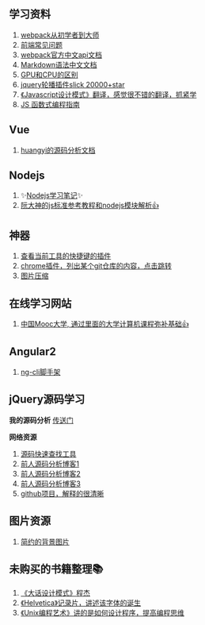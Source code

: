 ## 学习资料
1. [webpack从初学者到大师](https://mrshi.gitbooks.io/survivejs_webpack_chinese/)
1. [前端常见问题](https://www.nowcoder.com/ta/front-end-interview)
1. [webpack官方中文api文档](https://doc.webpack-china.org/guides/)
1. [Markdown语法中文文档](http://xianbai.me/learn-md/index.html)
1. [GPU和CPU的区别](https://www.zhihu.com/question/19903344)
1. [jquery轮播插件slick 20000+star](https://github.com/kenwheeler/slick/)
1. [《Javascript设计模式》翻译，感觉很不错的翻译，抓紧学](https://www.oschina.net/translate/learning-javascript-design-patterns#introduction)
1. [JS 函数式编程指南](https://legacy.gitbook.com/book/llh911001/mostly-adequate-guide-chinese/details)


## Vue
1. [huangyi的源码分析文档](https://ustbhuangyi.github.io/vue-analysis/doc/)

## Nodejs
1. ✨[Nodejs学习笔记](https://github.com/chyingp/nodejs-learning-guide)✨
1. [阮大神的js标准参考教程和nodejs模块解析👍](http://javascript.ruanyifeng.com/nodejs/assert.html#)


## 神器
1. [查看当前工具的快捷键的插件](https://www.mediaatelier.com/CheatSheet/)
1. [chrome插件，列出某个git仓库的内容，点击跳转](https://chrome.google.com/webstore/detail/octotree/bkhaagjahfmjljalopjnoealnfndnagc)
1. [图片压缩](https://tinypng.com/)

## 在线学习网站
1. [中国Mooc大学, 通过里面的大学计算机课程弥补基础👍](https://www.icourse163.org/)

## Angular2
1. [ng-cli脚手架](https://github.com/angular/angular-cli)

## jQuery源码学习

**我的源码分析**
[传送门](https://github.com/Willworkgogogo/jQuerySource)

**网络资源**
1. [源码快速查找工具](https://j11y.io/jquery/)
1. [前人源码分析博客1](http://www.cnblogs.com/aaronjs/p/3279314.html)
1. [前人源码分析博客2](http://www.cnblogs.com/nuysoft/archive/2011/11/14/2248023.html)
1. [前人源码分析博客3](https://github.com/songjinzhong/JQuerySource)
1. [github项目，解释的很清晰](https://github.com/chokcoco/jQuery-)


## 图片资源
1. [简约的背景图片](https://coolbackgrounds.io/)


## 未购买的书籍整理📚
1. [《大话设计模式》程杰]()
1. [《Helvetica》记录片，讲述该字体的诞生]()
1. [《Unix编程艺术》讲的是如何设计程序，提高编程思维]()
